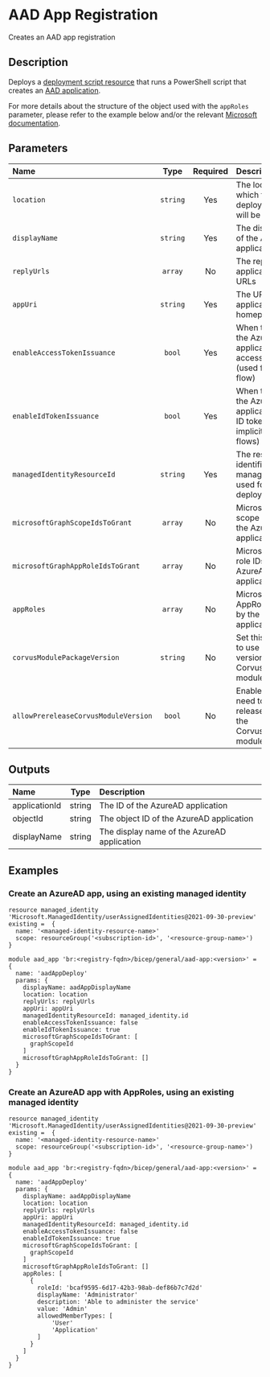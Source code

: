 # AAD App Registration

Creates an AAD app registration

## Description

Deploys a [deployment script resource](https://learn.microsoft.com/en-us/azure/templates/microsoft.resources/deploymentscripts?pivots=deployment-language-bicep) that runs a PowerShell script that creates an [AAD application](https://learn.microsoft.com/en-us/azure/active-directory/develop/app-objects-and-service-principals#application-object).

For more details about the structure of the object used with the `appRoles` parameter, please refer to the example below and/or the relevant [Microsoft documentation](https://learn.microsoft.com/en-us/graph/api/resources/approle?view=graph-rest-1.0).

## Parameters

| Name                                 | Type     | Required | Description                                                                                     |
| :----------------------------------- | :------: | :------: | :---------------------------------------------------------------------------------------------- |
| `location`                           | `string` | Yes      | The location in which the deployment script will be ran                                         |
| `displayName`                        | `string` | Yes      | The display name of the AzureAD application                                                     |
| `replyUrls`                          | `array`  | No       | The reply application reply URLs                                                                |
| `appUri`                             | `string` | Yes      | The URL to the application homepage                                                             |
| `enableAccessTokenIssuance`          | `bool`   | Yes      | When true, allows the AzureAD application to issue access tokens (used for implicit flow)       |
| `enableIdTokenIssuance`              | `bool`   | Yes      | When true, allows the AzureAD application to issue ID tokens (used for implicit & hybrid flows) |
| `managedIdentityResourceId`          | `string` | Yes      | The resource identifier of the managed identity used for the deployment script                  |
| `microsoftGraphScopeIdsToGrant`      | `array`  | No       | Microsoft Graph scope IDs to grant the AzureAD application                                      |
| `microsoftGraphAppRoleIdsToGrant`    | `array`  | No       | Microsoft Graph role IDs to grant the AzureAD application                                       |
| `appRoles`                           | `array`  | No       | Microsoft Graph AppRoles exposed by the AzureAD application                                     |
| `corvusModulePackageVersion`         | `string` | No       | Set this parameter to use a custom version of the Corvus.Deployment module                      |
| `allowPrereleaseCorvusModuleVersion` | `bool`   | No       | Enable this if you need to use a pre-release version of the Corvus.Deployment module            |

## Outputs

| Name          | Type   | Description                                 |
| :------------ | :----: | :------------------------------------------ |
| applicationId | string | The ID of the AzureAD application           |
| objectId      | string | The object ID of the AzureAD application    |
| displayName   | string | The display name of the AzureAD application |

## Examples

### Create an AzureAD app, using an existing managed identity

```bicep
resource managed_identity 'Microsoft.ManagedIdentity/userAssignedIdentities@2021-09-30-preview' existing =  {
  name: '<managed-identity-resource-name>'
  scope: resourceGroup('<subscription-id>', '<resource-group-name>')
}

module aad_app 'br:<registry-fqdn>/bicep/general/aad-app:<version>' = {
  name: 'aadAppDeploy'
  params: {
    displayName: aadAppDisplayName
    location: location
    replyUrls: replyUrls
    appUri: appUri
    managedIdentityResourceId: managed_identity.id
    enableAccessTokenIssuance: false
    enableIdTokenIssuance: true
    microsoftGraphScopeIdsToGrant: [
      graphScopeId
    ]
    microsoftGraphAppRoleIdsToGrant: []
  }
}
```

### Create an AzureAD app with AppRoles, using an existing managed identity

```bicep
resource managed_identity 'Microsoft.ManagedIdentity/userAssignedIdentities@2021-09-30-preview' existing =  {
  name: '<managed-identity-resource-name>'
  scope: resourceGroup('<subscription-id>', '<resource-group-name>')
}

module aad_app 'br:<registry-fqdn>/bicep/general/aad-app:<version>' = {
  name: 'aadAppDeploy'
  params: {
    displayName: aadAppDisplayName
    location: location
    replyUrls: replyUrls
    appUri: appUri
    managedIdentityResourceId: managed_identity.id
    enableAccessTokenIssuance: false
    enableIdTokenIssuance: true
    microsoftGraphScopeIdsToGrant: [
      graphScopeId
    ]
    microsoftGraphAppRoleIdsToGrant: []
    appRoles: [
      {
        roleId: 'bcaf9595-6d17-42b3-98ab-def86b7c7d2d'
        displayName: 'Administrator'
        description: 'Able to administer the service'
        value: 'Admin'
        allowedMemberTypes: [
            'User'
            'Application'
        ]
      }
    ]
  }
}
```